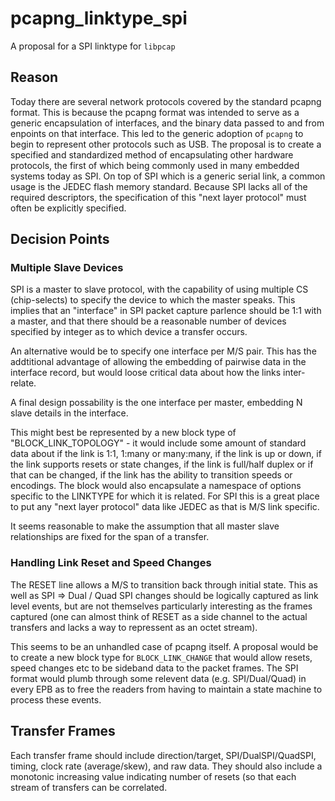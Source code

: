 # pcapng_linktype_spi

A proposal for a SPI linktype for `libpcap`

## Reason

Today there are several network protocols covered by the standard pcapng format.  This is because the pcapng format was intended to serve as a generic encapsulation of interfaces, and the binary data passed to and from enpoints on that interface.  This led to the generic adoption of `pcapng` to begin to represent other protocols such as USB.  The proposal is to create a specified and standardized method of encapsulating other hardware protocols, the first of which being commonly used in many embedded systems today as SPI.  On top of SPI which is a generic serial link, a common usage is the JEDEC flash memory standard.  Because SPI lacks all of the required descriptors, the specification of this "next layer protocol" must often be explicitly specified.

## Decision Points

### Multiple Slave Devices

SPI is a master to slave protocol, with the capability of using multiple CS (chip-selects) to specify the device to which the master speaks.  This implies that an "interface" in SPI packet capture parlence should be 1:1 with a master, and that there should be a reasonable number of devices specified by integer as to which device a transfer occurs.

An alternative would be to specify one interface per M/S pair.  This has the addtitional advantage of allowing the embedding of pairwise data in the interface record, but would loose critical data about how the links inter-relate.

A final design possability is the one interface per master, embedding N slave details in the interface.

This might best be represented by a new block type of "BLOCK_LINK_TOPOLOGY" - it would include some amount of standard data about if the link is 1:1, 1:many or many:many, if the link is up or down, if the link supports resets or state changes, if the link is full/half duplex or if that can be changed, if the link has the ability to transition speeds or encodings.  The block would also encapsulate a namespace of options specific to the LINKTYPE for which it is related.  For SPI this is a great place to put any "next layer protocol" data like JEDEC as that is M/S link specific.

It seems reasonable to make the assumption that all master slave relationships are fixed for the span of a transfer.

### Handling Link Reset and Speed Changes

The RESET line allows a M/S to transition back through initial state.  This as well as SPI => Dual / Quad SPI changes should be logically captured as link level events, but are not themselves particularly interesting as the frames captured (one can almost think of RESET as a side channel to the actual transfers and lacks a way to repressent as an octet stream).

This seems to be an unhandled case of pcapng itself.  A proposal would be to create a new block type for `BLOCK_LINK_CHANGE` that would allow resets, speed changes etc to be sideband data to the packet frames.  The SPI format would plumb through some relevent data (e.g. SPI/Dual/Quad) in every EPB as to free the readers from having to maintain a state machine to process these events.

## Transfer Frames

Each transfer frame should include direction/target, SPI/DualSPI/QuadSPI, timing, clock rate (average/skew), and raw data.  They should also include a monotonic increasing value indicating number of resets (so that each stream of transfers can be correlated.


